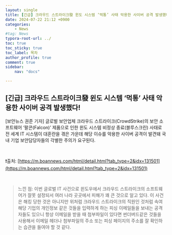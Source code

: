 ```yaml
---
layout: single
title: [긴급] 크라우드 스트라이크發 윈도 시스템 ‘먹통’ 사태 악용한 사이버 공격 발생했다! (22-07 46주차)
date: 2024-07-22 21:12 +0900
categories: 
    - News
#tag: News
typora-root-url: ../
toc: true
toc_sticky: true
toc_label: 목차
author_profile: true
comment: true
sidebar:
    nav: "docs"

---
```


## **[긴급] 크라우드 스트라이크發 윈도 시스템 ‘먹통’ 사태 악용한 사이버 공격 발생했다!**

[보안뉴스 권준 기자] 글로벌 보안업체 크라우드 스트라이크(CrowdStrike)의 보안 소프트웨어 ‘팔콘(Falcon)’ 제품으로 인한 윈도 시스템 비정상 종료(블루스크린) 사태로 전 세계 IT 시스템이 대혼란을 겪은 가운데 해당 이슈를 악용한 사이버 공격이 발견돼 국내 기업 보안담당자들의 각별한 주의가 요구된다.

<br>

❗️출처: [https://m.boannews.com/html/detail.html?tab_type=2&idx=131501](https://m.boannews.com/html/detail.html?tab_type=2&idx=131501)

<br>

> 느낀 점: 이번 글로벌 IT 사건으로 윈도우에서 크라우드 스트라이크의 소프트웨어가 잘못 설정되서 여러 나라 곳곳에서 피해가 꽤 큰 것으로 알고 있다. 이 사건은 해킹 당한 것은 아니지만 위처럼 크라우드 스트라이크의 직원인 것처럼 속여 해당 기업의 개인정보 같은 것들을 입력하게 하는 피싱 이메일들을 보내는 공격자들도 있으니 항상 이메일을 받을 때 첨부파일이 있다면 썬더버드같은 것들을 사용해서 이메일 헤더나 첨부파일의 주소 또는 피싱 페이지의 주소를 잘 확인하는 습관을 들여야 할 것 같다. 